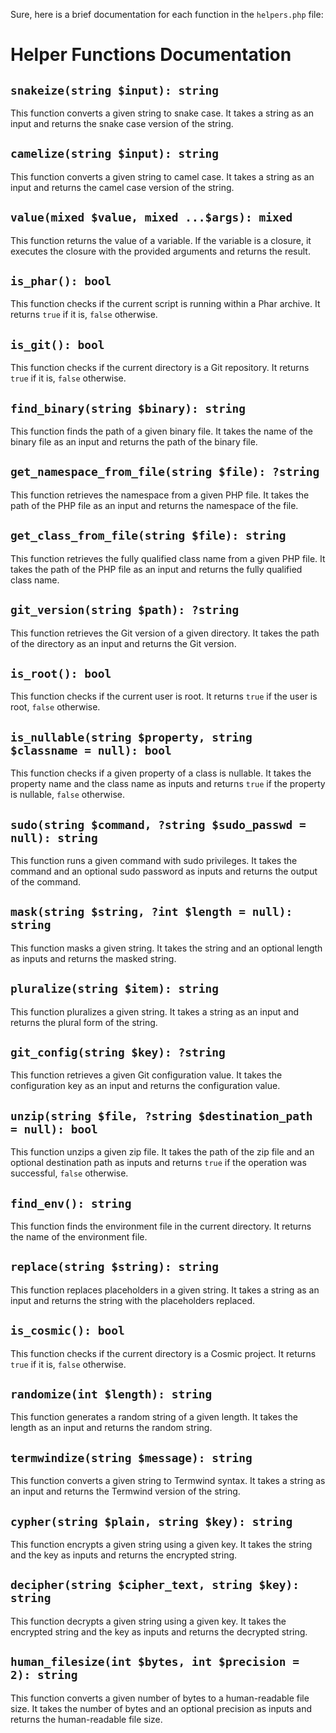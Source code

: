 Sure, here is a brief documentation for each function in the `helpers.php` file:

# Helper Functions Documentation

## `snakeize(string $input): string`

This function converts a given string to snake case. It takes a string as an input and returns the snake case version of the string.

## `camelize(string $input): string`

This function converts a given string to camel case. It takes a string as an input and returns the camel case version of the string.

## `value(mixed $value, mixed ...$args): mixed`

This function returns the value of a variable. If the variable is a closure, it executes the closure with the provided arguments and returns the result.

## `is_phar(): bool`

This function checks if the current script is running within a Phar archive. It returns `true` if it is, `false` otherwise.

## `is_git(): bool`

This function checks if the current directory is a Git repository. It returns `true` if it is, `false` otherwise.

## `find_binary(string $binary): string`

This function finds the path of a given binary file. It takes the name of the binary file as an input and returns the path of the binary file.

## `get_namespace_from_file(string $file): ?string`

This function retrieves the namespace from a given PHP file. It takes the path of the PHP file as an input and returns the namespace of the file.

## `get_class_from_file(string $file): string`

This function retrieves the fully qualified class name from a given PHP file. It takes the path of the PHP file as an input and returns the fully qualified class name.

## `git_version(string $path): ?string`

This function retrieves the Git version of a given directory. It takes the path of the directory as an input and returns the Git version.

## `is_root(): bool`

This function checks if the current user is root. It returns `true` if the user is root, `false` otherwise.

## `is_nullable(string $property, string $classname = null): bool`

This function checks if a given property of a class is nullable. It takes the property name and the class name as inputs and returns `true` if the property is nullable, `false` otherwise.

## `sudo(string $command, ?string $sudo_passwd = null): string`

This function runs a given command with sudo privileges. It takes the command and an optional sudo password as inputs and returns the output of the command.

## `mask(string $string, ?int $length = null): string`

This function masks a given string. It takes the string and an optional length as inputs and returns the masked string.

## `pluralize(string $item): string`

This function pluralizes a given string. It takes a string as an input and returns the plural form of the string.

## `git_config(string $key): ?string`

This function retrieves a given Git configuration value. It takes the configuration key as an input and returns the configuration value.

## `unzip(string $file, ?string $destination_path = null): bool`

This function unzips a given zip file. It takes the path of the zip file and an optional destination path as inputs and returns `true` if the operation was successful, `false` otherwise.

## `find_env(): string`

This function finds the environment file in the current directory. It returns the name of the environment file.

## `replace(string $string): string`

This function replaces placeholders in a given string. It takes a string as an input and returns the string with the placeholders replaced.

## `is_cosmic(): bool`

This function checks if the current directory is a Cosmic project. It returns `true` if it is, `false` otherwise.

## `randomize(int $length): string`

This function generates a random string of a given length. It takes the length as an input and returns the random string.

## `termwindize(string $message): string`

This function converts a given string to Termwind syntax. It takes a string as an input and returns the Termwind version of the string.

## `cypher(string $plain, string $key): string`

This function encrypts a given string using a given key. It takes the string and the key as inputs and returns the encrypted string.

## `decipher(string $cipher_text, string $key): string`

This function decrypts a given string using a given key. It takes the encrypted string and the key as inputs and returns the decrypted string.

## `human_filesize(int $bytes, int $precision = 2): string`

This function converts a given number of bytes to a human-readable file size. It takes the number of bytes and an optional precision as inputs and returns the human-readable file size.
